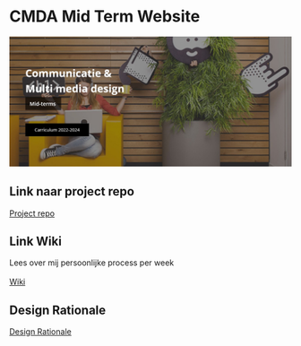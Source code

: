 # CMDA Mid Term Website

<img src="https://github.com/Fabienne02/cmda-mid-term/blob/main/Assets%20rm/Header-readme.jpg" width=700>

## Link naar project repo
[Project repo](https://github.com/KaivWezel/cmda-mid-term)

## Link Wiki
Lees over mij persoonlijke process per week  <br><br>
[Wiki](https://github.com/Fabienne02/cmda-mid-term/wiki)

## Design Rationale
[Design Rationale](https://github.com/KaivWezel/cmda-mid-term/wiki)
